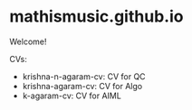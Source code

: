 # mathismusic.github.io

Welcome!

CVs:
- krishna-n-agaram-cv: CV for QC
- krishna-agaram-cv: CV for Algo
- k-agaram-cv: CV for AIML
